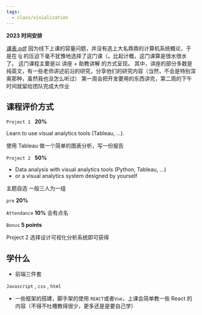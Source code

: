 ```yaml
---
tags:
  - class/visialization
---
```

**2023 时间安排**

[课表.pdf](https://www.yuque.com/attachments/yuque/0/2023/pdf/36192378/1697109682606-744b8734-8119-4546-ae58-7f7df3cb9bb1.pdf)
因为线下上课的容量问题，并没有选上大名鼎鼎的计算机系统概论，于是在 ljj 的压迫下毫不犹豫地选择了这门课（。比起计概，这门课算是很水很水了。
这门课程主要是以 讲座 + 助教讲解 的方式呈现。
其中，讲座的部分多数是纯英文，有一些老师讲述前沿的研究，分享他们的研究内容（当然，不会是特别深奥那种，虽然我也没怎么听过）
第一周会把开发要用的东西讲完，第二周的下午时间就留给团队完成大作业

## 课程评价方式

`Project 1 `   **20%**

Learn to use visual analytics tools 
(Tableau, …).

使用 Tableau 做一个简单的图表分析，写一份报告

`Project 2 `   **50%**

- Data analysis with visual analytics tools (Python, Tableau, …)
- or a visual analytics system designed by yourself

主题自选  一般三人为一组

`pre`   **20%**

`Attendance`   **10%** 会有点名

`Bonus`   **5 points**

Project 2 选择设计可视化分析系统即可获得

## 学什么

- 前端三件套

`Javascript` , `css` , `html`

- 一些框架的搭建，脚手架的使用
`REACT`或者`Vue`，上课会简单教一些 React 的内容（不得不吐槽教得很少，更多还是是要自己学）
